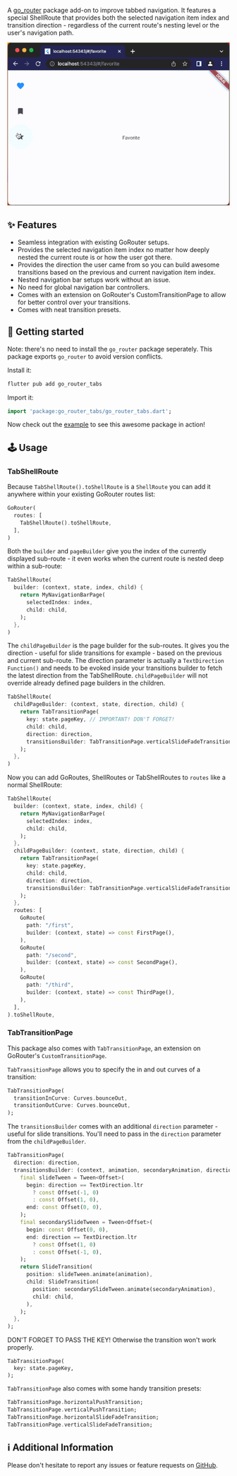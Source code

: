 A [go_router](https://pub.dev/packages/go_router) package add-on to improve tabbed navigation. It features a special ShellRoute that provides both the selected navigation item index and transition direction - regardless of the current route's nesting level or the user's navigation path.

![An animation of a web app navigating between tabs using this package.](https://raw.githubusercontent.com/JakesMD/flutter_go_router_tabs/main/screenshots/preview.gif)

## :sparkles: Features
* Seamless integration with existing GoRouter setups.
* Provides the selected navigation item index no matter how deeply nested the current route is or how the user got there.
* Provides the direction the user came from so you can build awesome transitions based on the previous and current navigation item index.
* Nested navigation bar setups work without an issue.
* No need for global navigation bar controllers.
* Comes with an extension on GoRouter's CustomTransitionPage to allow for better control over your transitions.
* Comes with neat transition presets.

## :rocket: Getting started
Note: there's no need to install the `go_router` package seperately. This package exports `go_router` to avoid version conflicts. 

Install it:
``` dart
flutter pub add go_router_tabs
```

Import it:
``` dart
import 'package:go_router_tabs/go_router_tabs.dart';
```

Now check out the [example](https://github.com/JakesMD/flutter_go_router_tabs/tree/main/example) to see this awesome package in action!


## :joystick: Usage
### TabShellRoute
Because `TabShellRoute().toShellRoute` is a `ShellRoute` you can add it anywhere within your existing GoRouter routes list:
``` dart
GoRouter(
  routes: [
    TabShellRoute().toShellRoute,
  ],
)
```

Both the `builder` and `pageBuilder` give you the index of the currently displayed sub-route - it even works when the current route is nested deep within a sub-route:
``` dart
TabShellRoute(
  builder: (context, state, index, child) {
    return MyNavigationBarPage(
      selectedIndex: index,
      child: child,
    );
  },
)
```

The `childPageBuilder` is the page builder for the sub-routes. It gives you the direction - useful for slide transitions for example - based on the previous and current sub-route. The direction parameter is actually a `TextDirection Function()` and needs to be evoked inside your transitions builder to fetch the latest direction from the TabShellRoute. `childPageBuilder` will not override already defined page builders in the children.
``` dart
TabShellRoute(
  childPageBuilder: (context, state, direction, child) {
    return TabTransitionPage(
      key: state.pageKey, // IMPORTANT! DON'T FORGET!
      child: child,
      direction: direction,
      transitionsBuilder: TabTransitionPage.verticalSlideFadeTransition,
    );
  },
)
```

Now you can add GoRoutes, ShellRoutes or TabShellRoutes to `routes` like a normal ShellRoute:
```dart
TabShellRoute(
  builder: (context, state, index, child) {
    return MyNavigationBarPage(
      selectedIndex: index,
      child: child,
    );
  },
  childPageBuilder: (context, state, direction, child) {
    return TabTransitionPage(
      key: state.pageKey,
      child: child,
      direction: direction,
      transitionsBuilder: TabTransitionPage.verticalSlideFadeTransition,
    );
  },
  routes: [
    GoRoute(
      path: "/first",
      builder: (context, state) => const FirstPage(),
    ),
    GoRoute(
      path: "/second",
      builder: (context, state) => const SecondPage(),
    ),
    GoRoute(
      path: "/third",
      builder: (context, state) => const ThirdPage(),
    ),
  ],
).toShellRoute,
```

### TabTransitionPage
This package also comes with `TabTransitionPage`, an extension on GoRouter's `CustomTransitionPage`.

`TabTransitionPage` allows you to specify the in and out curves of a transition:
``` dart
TabTransitionPage(
  transitionInCurve: Curves.bounceOut,
  transitionOutCurve: Curves.bounceOut,
);
```

The `transitionsBuilder` comes with an additional `direction` parameter - useful for slide transitions. You'll need to pass in the `direction` parameter from the `childPageBuilder`.
``` dart
TabTransitionPage(
  direction: direction,
  transitionsBuilder: (context, animation, secondaryAnimation, direction, child) {
    final slideTween = Tween<Offset>(
      begin: direction == TextDirection.ltr
        ? const Offset(-1, 0)
        : const Offset(1, 0),
      end: const Offset(0, 0),
    );
    final secondarySlideTween = Tween<Offset>(
      begin: const Offset(0, 0),
      end: direction == TextDirection.ltr
        ? const Offset(1, 0)
        : const Offset(-1, 0),
    );
    return SlideTransition(
      position: slideTween.animate(animation),
      child: SlideTransition(
        position: secondarySlideTween.animate(secondaryAnimation),
        child: child,
      ),
    );
  },
);
```

DON'T FORGET TO PASS THE KEY! Otherwise the transition won't work properly.
```
TabTransitionPage(
  key: state.pageKey,
);
```

`TabTransitionPage` also comes with some handy transition presets:
``` dart
TabTransitionPage.horizontalPushTransition;
TabTransitionPage.verticalPushTransition;
TabTransitionPage.horizontalSlideFadeTransition;
TabTransitionPage.verticalSlideFadeTransition;
```

## :information_source: Additional Information
Please don't hesitate to report any issues or feature requests on [GitHub](https://github.com/JakesMD/flutter_go_router_tabs).